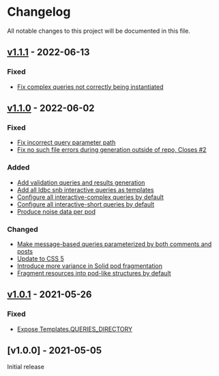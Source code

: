 # Changelog
All notable changes to this project will be documented in this file.

<a name="v1.1.1"></a>
## [v1.1.1](https://github.com/rubensworks/ldbc-snb-decentralized.js/compare/v1.1.0...v1.1.1) - 2022-06-13

### Fixed
* [Fix complex queries not correctly being instantiated](https://github.com/rubensworks/ldbc-snb-decentralized.js/commit/27e0bf41fddc2792e2675cb81f86884d490fc238)

<a name="v1.1.0"></a>
## [v1.1.0](https://github.com/rubensworks/ldbc-snb-decentralized.js/compare/v1.0.1...v1.1.0) - 2022-06-02

### Fixed
* [Fix incorrect query parameter path](https://github.com/rubensworks/ldbc-snb-decentralized.js/commit/f2cdd5a632e27b19539d6d521496f1765a52120d)
* [Fix no such file errors during generation outside of repo, Closes #2](https://github.com/rubensworks/ldbc-snb-decentralized.js/commit/030c59ffbb6a720c0376a83b3a6738f329805a5f)

### Added
* [Add validation queries and results generation](https://github.com/rubensworks/ldbc-snb-decentralized.js/commit/1ec85564a90d2866d35f4987efbf7f904cf7d717)
* [Add all ldbc snb interactive queries as templates](https://github.com/rubensworks/ldbc-snb-decentralized.js/commit/b0f8e70dbede6d0543a681dcbe247fcdfa969556)
* [Configure all interactive-complex queries by default](https://github.com/rubensworks/ldbc-snb-decentralized.js/commit/46b4f74fcac78dc598548f7d8c535dcdd9a07e4c)
* [Configure all interactive-short queries by default](https://github.com/rubensworks/ldbc-snb-decentralized.js/commit/3fe13cb679a6decd0ffdc2430eba1d646a5788e7)
* [Produce noise data per pod](https://github.com/rubensworks/ldbc-snb-decentralized.js/commit/ae0de7bc31f000287fc2418d14fb590deddaefd1)


### Changed
* [Make message-based queries parameterized by both comments and posts](https://github.com/rubensworks/ldbc-snb-decentralized.js/commit/7a5f04f4bb255cc12e4f34239e3e9235cb42515c)
* [Update to CSS 5](https://github.com/rubensworks/ldbc-snb-decentralized.js/commit/a3d0b8b4b80cb77df0ccc13ec3922942cf8da8cb)
* [Introduce more variance in Solid pod fragmentation](https://github.com/rubensworks/ldbc-snb-decentralized.js/commit/71c0e1d179d66ff9f1d4e7101a47d71d35af9a71)
* [Fragment resources into pod-like structures by default](https://github.com/rubensworks/ldbc-snb-decentralized.js/commit/56ee31dcc3bec1255e3e47ce150618ccb35297ce)

<a name="v1.0.1"></a>
## [v1.0.1](https://github.com/rubensworks/ldbc-snb-decentralized.js/compare/v1.0.0...v1.0.1) - 2021-05-26

### Fixed
* [Expose Templates.QUERIES_DIRECTORY](https://github.com/rubensworks/ldbc-snb-decentralized.js/commit/712a1f5b667ffea239ace5415bc5b3a68329a5e1)

<a name="v1.0.0"></a>
## [v1.0.0] - 2021-05-05

Initial release
